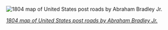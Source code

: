
![1804 map of United States post roads by Abraham Bradley Jr.](https://upload.wikimedia.org/wikipedia/commons/thumb/e/e9/USPostRoadMap1804.jpg/825px-USPostRoadMap1804.jpg)

*[1804 map of United States post roads by Abraham Bradley Jr.](https://wikipedia.org/wiki/File:USPostRoadMap1804.jpg)*
